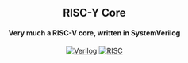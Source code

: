 <div align="center">

## RISC-Y Core
#### Very much a RISC-V core, written in SystemVerilog

[![Verilog](https://img.shields.io/badge/SystemVerilog-00599C.svg?style=for-the-badge&logoColor=white&logo=systemverilog)]()
[![RISC](https://img.shields.io/badge/risc--v-283272.svg?style=for-the-badge&logoColor=white&logo=riscv)]()

</div>

